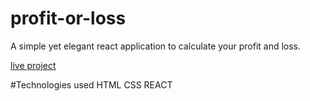 # profit-or-loss
A simple yet elegant react application to calculate your profit and loss.


[live project](https://gt3zu.csb.app/)

#Technologies used
HTML
CSS 
REACT
